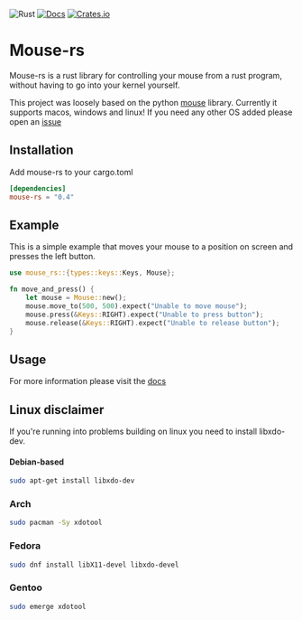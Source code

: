 ![Rust](https://github.com/DankDumpster/mouse-rs/workflows/Rust/badge.svg?style=flat-square) [![Docs](https://docs.rs/mouse-rs/badge.svg?style=flat-square)](https://docs.rs/mouse-rs) [![Crates.io](https://img.shields.io/crates/v/mouse-rs)](https://crates.io/crates/mouse-rs)
# Mouse-rs

Mouse-rs is a rust library for controlling your mouse from a rust program, without having to go into your kernel yourself.

This project was loosely based on the python [mouse](https://github.com/boppreh/mouse/) library.
Currently it supports macos, windows and linux! If you need any other OS added please open an [issue](https://github.com/DankDumpster/mouse-rs/issues/new)

## Installation
Add mouse-rs to your cargo.toml

```toml
[dependencies]
mouse-rs = "0.4"
```

## Example
This is a simple example that moves your mouse to a position on screen and presses the left button.

```rust
use mouse_rs::{types::keys::Keys, Mouse};

fn move_and_press() {
    let mouse = Mouse::new();
    mouse.move_to(500, 500).expect("Unable to move mouse");
    mouse.press(&Keys::RIGHT).expect("Unable to press button");
    mouse.release(&Keys::RIGHT).expect("Unable to release button");
}
```


## Usage
For more information please visit the [docs](https://docs.rs/mouse-rs/*/mouse_rs/)

## Linux disclaimer
If you're running into problems building on linux you need to install libxdo-dev.

#### Debian-based
```bash
sudo apt-get install libxdo-dev
```

### Arch
```bash
sudo pacman -Sy xdotool
```

### Fedora
```bash
sudo dnf install libX11-devel libxdo-devel
```

### Gentoo
```bash
sudo emerge xdotool
```
